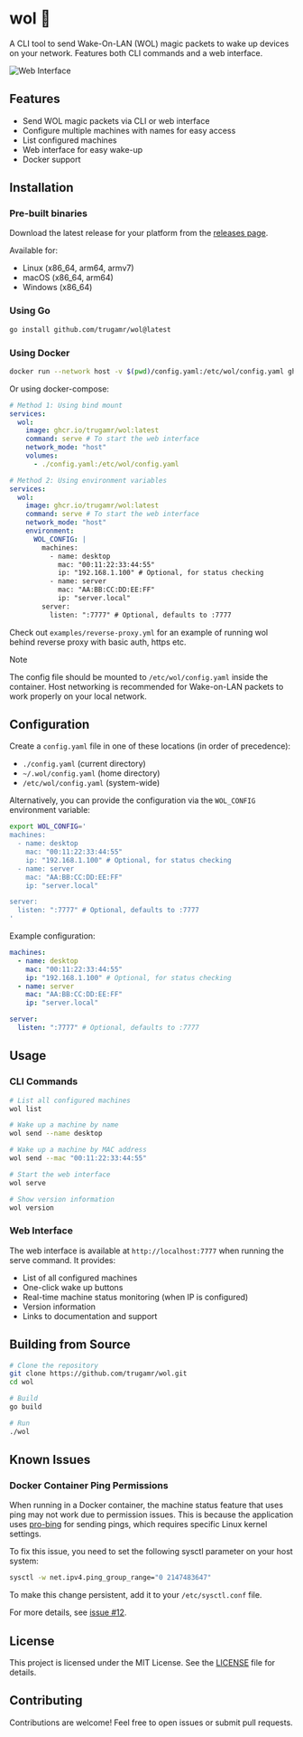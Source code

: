 # wol 🦭

A CLI tool to send Wake-On-LAN (WOL) magic packets to wake up devices on your
network. Features both CLI commands and a web interface.

<img src="assets/images/web.png" alt="Web Interface" />

## Features

- Send WOL magic packets via CLI or web interface
- Configure multiple machines with names for easy access
- List configured machines
- Web interface for easy wake-up
- Docker support

## Installation

### Pre-built binaries

Download the latest release for your platform from the
[releases page](https://github.com/trugamr/wol/releases).

Available for:

- Linux (x86_64, arm64, armv7)
- macOS (x86_64, arm64)
- Windows (x86_64)

### Using Go

```sh
go install github.com/trugamr/wol@latest
```

### Using Docker

```sh
docker run --network host -v $(pwd)/config.yaml:/etc/wol/config.yaml ghcr.io/trugamr/wol:latest
```

Or using docker-compose:

```yaml
# Method 1: Using bind mount
services:
  wol:
    image: ghcr.io/trugamr/wol:latest
    command: serve # To start the web interface
    network_mode: "host"
    volumes:
      - ./config.yaml:/etc/wol/config.yaml

# Method 2: Using environment variables
services:
  wol:
    image: ghcr.io/trugamr/wol:latest
    command: serve # To start the web interface
    network_mode: "host"
    environment:
      WOL_CONFIG: |
        machines:
          - name: desktop
            mac: "00:11:22:33:44:55"
            ip: "192.168.1.100" # Optional, for status checking
          - name: server
            mac: "AA:BB:CC:DD:EE:FF"
            ip: "server.local"
        server:
          listen: ":7777" # Optional, defaults to :7777
```

Check out `examples/reverse-proxy.yml` for an example of running wol behind
reverse proxy with basic auth, https etc.

> [!NOTE]
> The config file should be mounted to `/etc/wol/config.yaml` inside the
> container. Host networking is recommended for Wake-on-LAN packets to work
> properly on your local network.

## Configuration

Create a `config.yaml` file in one of these locations (in order of precedence):

- `./config.yaml` (current directory)
- `~/.wol/config.yaml` (home directory)
- `/etc/wol/config.yaml` (system-wide)

Alternatively, you can provide the configuration via the `WOL_CONFIG` environment variable:

```sh
export WOL_CONFIG='
machines:
  - name: desktop
    mac: "00:11:22:33:44:55"
    ip: "192.168.1.100" # Optional, for status checking
  - name: server
    mac: "AA:BB:CC:DD:EE:FF"
    ip: "server.local"

server:
  listen: ":7777" # Optional, defaults to :7777
'
```

Example configuration:

```yaml
machines:
  - name: desktop
    mac: "00:11:22:33:44:55"
    ip: "192.168.1.100" # Optional, for status checking
  - name: server
    mac: "AA:BB:CC:DD:EE:FF"
    ip: "server.local"

server:
  listen: ":7777" # Optional, defaults to :7777
```

## Usage

### CLI Commands

```sh
# List all configured machines
wol list

# Wake up a machine by name
wol send --name desktop

# Wake up a machine by MAC address
wol send --mac "00:11:22:33:44:55"

# Start the web interface
wol serve

# Show version information
wol version
```

### Web Interface

The web interface is available at `http://localhost:7777` when running the serve
command. It provides:

- List of all configured machines
- One-click wake up buttons
- Real-time machine status monitoring (when IP is configured)
- Version information
- Links to documentation and support

## Building from Source

```sh
# Clone the repository
git clone https://github.com/trugamr/wol.git
cd wol

# Build
go build

# Run
./wol
```

## Known Issues

### Docker Container Ping Permissions

When running in a Docker container, the machine status feature that uses ping may not work due to permission issues. This is because the application uses [pro-bing](https://github.com/prometheus-community/pro-bing) for sending pings, which requires specific Linux kernel settings.

To fix this issue, you need to set the following sysctl parameter on your host system:

```sh
sysctl -w net.ipv4.ping_group_range="0 2147483647"
```

To make this change persistent, add it to your `/etc/sysctl.conf` file.

For more details, see [issue #12](https://github.com/Trugamr/wol/issues/12).

## License

This project is licensed under the MIT License. See the [LICENSE](LICENSE.md)
file for details.

## Contributing

Contributions are welcome! Feel free to open issues or submit pull requests.
